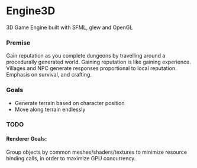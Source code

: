 # Engine3D
3D Game Engine built with SFML, glew and OpenGL

### Premise
Gain reputation as you complete dungeons by travelling around a procedurally
generated world. Gaining reputation is like gaining experience. Villages and
NPC generate responses proportional to local reputation. Emphasis on
survival, and crafting.

### Goals
 - Generate terrain based on character position
 - Move along terrain endlessly

### TODO
#### Renderer Goals:
Group objects by common meshes/shaders/textures to minimize resource binding calls, in order to maximize GPU concurrency.
